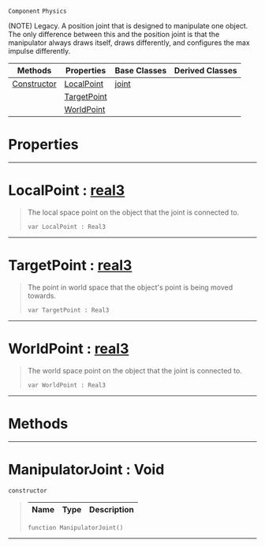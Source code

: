  `Component` `Physics`



(NOTE) Legacy. A position joint that is designed to manipulate one object. The only difference between this and the position joint is that the manipulator always draws itself, draws differently, and configures the max impulse differently.

|Methods|Properties|Base Classes|Derived Classes|
|---|---|---|---|
|[ Constructor](https://github.com/ZilchEngine/ZilchDocs/blob/master/code_reference/class_reference/manipulatorjoint.markdown#manipulatorjoint-void)|[ LocalPoint](https://github.com/ZilchEngine/ZilchDocs/blob/master/code_reference/class_reference/manipulatorjoint.markdown#localpoint-zilch-engine-d)|[joint](https://github.com/ZilchEngine/ZilchDocs/blob/master/code_reference/class_reference/joint.markdown)| |
| |[ TargetPoint](https://github.com/ZilchEngine/ZilchDocs/blob/master/code_reference/class_reference/manipulatorjoint.markdown#targetpoint-zilch-engine)| | |
| |[ WorldPoint](https://github.com/ZilchEngine/ZilchDocs/blob/master/code_reference/class_reference/manipulatorjoint.markdown#worldpoint-zilch-engine-d)| | |


 #  Properties


---  
 #  LocalPoint : [real3](https://github.com/ZilchEngine/ZilchDocs/blob/master/code_reference/nada_base_types/real3.markdown)

> The local space point on the object that the joint is connected to.
> ``` lang=cpp, name=Nada
> var LocalPoint : Real3


---  
 #  TargetPoint : [real3](https://github.com/ZilchEngine/ZilchDocs/blob/master/code_reference/nada_base_types/real3.markdown)

> The point in world space that the object's point is being moved towards.
> ``` lang=cpp, name=Nada
> var TargetPoint : Real3


---  
 #  WorldPoint : [real3](https://github.com/ZilchEngine/ZilchDocs/blob/master/code_reference/nada_base_types/real3.markdown)

> The world space point on the object that the joint is connected to.
> ``` lang=cpp, name=Nada
> var WorldPoint : Real3


---  
 #  Methods


---  
 #  ManipulatorJoint : Void

 `constructor`

> 
> |Name|Type|Description|
> |---|---|---|
> ``` lang=cpp, name=Nada
> function ManipulatorJoint()
> ``` 


---  
 

 